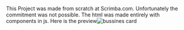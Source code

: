 This Project was made from scratch at Scrimba.com.
Unfortunately the commitment was not possible.
The html was made entirely with components in js.
Here is the preview![bussines card](https://user-images.githubusercontent.com/105444897/188671193-064da9b7-b285-41d5-9331-cf4355320316.png)
